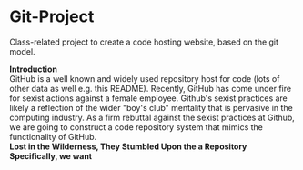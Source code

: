 Git-Project
===========

Class-related project to create a code hosting website, based on the git model.

<b>Introduction </b><br/>
  GitHub is a well known and widely used repository host for code (lots of other data as well e.g. this README). Recently, GitHub has come under fire for sexist actions against a female employee. Github's sexist practices are likely a reflection of the wider "boy's club" mentality that is pervasive in the computing industry. As a firm rebuttal against the sexist practices at Github, we are going to construct a code repository system that mimics the functionality of GitHub.
<br/><b>Lost in the Wilderness, They Stumbled Upon the a Repository<b>
  Specifically, we want 
